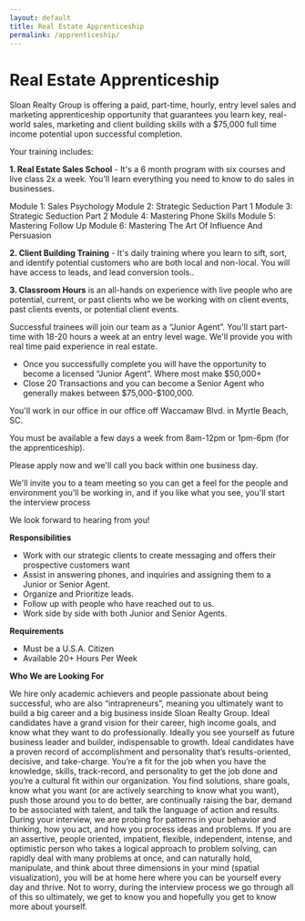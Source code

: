 ```yaml
---
layout: default
title: Real Estate Apprenticeship
permalink: /apprenticeship/
---
```

<h1>Real Estate Apprenticeship</h1>

<p>Sloan Realty Group is offering a paid, part-time, hourly, entry level sales and marketing apprenticeship opportunity that guarantees you learn key, real-world sales, marketing and client building skills with a $75,000 full time income potential upon successful completion.</p>

<p>Your training includes:</p>

<p><strong>1. Real Estate Sales School</strong> - It's a 6 month program with six courses and live class 2x a week. You'll learn everything you need to know to do sales in businesses.</p>

Module 1: Sales Psychology
Module 2: Strategic Seduction Part 1
Module 3: Strategic Seduction Part 2
Module 4: Mastering Phone Skills
Module 5: Mastering Follow Up
Module 6: Mastering The Art Of Influence And Persuasion



<p><strong>2. Client Building Training</strong> - It's daily training where you learn to sift, sort, and identify potential customers who are both local and non-local. You will have access to leads, and lead conversion tools..</p>


<p><strong>3. Classroom Hours</strong> is an all-hands on experience with live people who are potential, current, or past clients who we be working with on client events, past clients events, or potential client events.</p>


<p>Successful trainees will join our team as a “Junior Agent”.  
You'll start part-time with 18-20 hours a week at an entry level wage. We'll provide you with real time paid experience in real estate.</p>

<p><ul class="indent">
<li>Once you successfully complete you will have the opportunity to become a licensed “Junior Agent”. Where most make $50,000+ </li>
<li>Close 20 Transactions and you can become a Senior Agent who generally makes between $75,000-$100,000. </li>
</ul></p>

<p>You'll work in our office in our office off Waccamaw Blvd. in Myrtle Beach, SC.</p>

<p>You must be available a few days a week from 8am-12pm or 1pm-6pm (for the apprenticeship).</p>

<p>Please apply now and we'll call you back within one business day.</p>

<p>We'll invite you to a team meeting so you can get a feel for the people and environment you'll be working in, and if you like what you see, you'll start the interview process</p>

<p>We look forward to hearing from you!</p>

<p><strong>Responsibilities</strong>
<ul class="indent">
<li>Work with our strategic clients to create messaging and offers their prospective customers want</li>
<li>Assist in answering phones, and inquiries and assigning them to a Junior or Senior Agent.</li>
<li>Organize and Prioritize leads.</li>
<li>Follow up with people who have reached out to us.</li>
<li>Work side by side with both Junior and Senior Agents.</li>
</ul></p>

<p><strong>Requirements</strong>
<ul class="indent">
<li>Must be a U.S.A. Citizen</li>
<li>Available 20+ Hours Per Week</li>
</ul></p>

<p><strong>Who We are Looking For</strong></p>
<p>We hire only academic achievers and people passionate about being successful, who are also “intrapreneurs”, meaning you ultimately want to build a big career and a big business inside Sloan Realty Group. Ideal candidates have a grand vision for their career, high income goals, and know what they want to do professionally. Ideally you see yourself as future business leader and builder, indispensable to growth. Ideal candidates have a proven record of accomplishment and personality that’s results-oriented, decisive, and take-charge. You’re a fit for the job when you have the knowledge, skills, track-record, and personality to get the job done and you’re a cultural fit within our organization. You find solutions, share goals, know what you want (or are actively searching to know what you want), push those around you to do better, are continually raising the bar, demand to be associated with talent, and talk the language of action and results. During your interview, we are probing for patterns in your behavior and thinking, how you act, and how you process ideas and problems. If you are an assertive, people oriented, impatient, flexible, independent, intense, and optimistic person who takes a logical approach to problem solving, can rapidly deal with many problems at once, and can naturally hold, manipulate, and think about three dimensions in your mind (spatial visualization), you will be at home here where you can be yourself every day and thrive. Not to worry, during the interview process we go through all of this so ultimately, we get to know you and hopefully you get to know more about yourself.</p>
